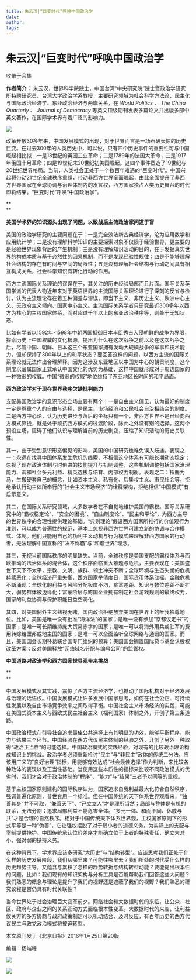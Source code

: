 ```yaml
---
title: 朱云汉|“巨变时代”呼唤中国政治学
date: 
author: 
tags: 
---
```

# 朱云汉|“巨变时代”呼唤中国政治学


收录于合集

**作者简介：**
朱云汉，世界科学院院士，中国台湾“中央研究院”院士暨政治学研究所特聘研究员、台湾大学政治学系教授，主要研究领域为社会科学方法论、民主化与国际政治经济学、东亚政治经济与两岸关系，在
_World Politics_ 、 _The China Quarterly_ 、 _Journal of Democracy_
等英文顶级期刊发表多篇论文并出版多部中英文著作，在国际学术界有着广泛的影响力。

![](/images/458/2.jpeg)

  

改革开放30多年来，中国发展模式的出现，对于世界而言是一场石破天惊的历史巨变。在过去300年的人类历史中，可以说，只有四个历史事件的重要性可与中国崛起相比拟：一是18世纪的英国工业革命；二是1789年的法国大革命；三是1917年俄国十月革命；四是19世纪末20世纪初美国崛起。这四个事件塑造了19世纪与20世纪世界格局。当前，人类社会正处于一个数百年难遇的“巨变时代”。中国兴起将带动21世纪全球秩序重组，带动非西方世界全面崛起，由此全面提升了非西方世界国家在全球协调与治理体制内的发言权，西方国家独占人类历史舞台的时代即将结束。“巨变时代”呼唤“中国政治学”。

 **  
**

 **美国学术界的知识源头出现了问题，以致战后主流政治家问道于盲**

美国的政治学研究的主要问题在于：一是完全效法新古典经济学，沦为应用数学和应用统计学；二是没有理解科学知识的主要探索对象不仅限于经验世界，更主要的是经验世界现象背后的产生机制；三是没有理解知识活动的目的，在于发掘真实世界的构成本质与基于必然性的因果机制，而不是发现经验性规律；四是不能够理解社会结构的存在有时间与空间的局限性；五是没有理解社会结构与行动之间具有相互构成关系，社会科学知识有转化行动的作用。

  

西方主流国际关系理论的谬误在于，其关注的历史经验局部而且片面。国际关系英国学派的代表人物近年来对于英语世界的主流国际关系理论进行了深刻的反省与检讨，认为主流理论存在着五种偏差与谬误，即当下主义、非历史主义、欧洲中心主义、无政府主义倾向、国家中心主义。主流国际关系学者只研究最近300多年以西方为核心的主权国家体系，而对超过千年以上的东亚政治秩序等，则处于无知状态。

  

比如有学者以1592年-1598年中朝两国抵御日本丰臣秀吉入侵朝鲜的战争为界限，探索历史上中国权威的文化根源，提出为什么在这次战争之前以及在这次战争之后，尽管中国、朝鲜、日本这三个东亚国家拥有发动大规模战争的军事和技术能力，但却保持了300年以上的和平状态？要回答这样的问题，以西方主流的国际关系理论就无法作出合理解释。因为这涉及东亚地区以中国为中心的朝贡制度，这个制度以藩属国家正式承认中国文化的优势为基础，这样中国就形成对于周边国家的一种微弱的权威。中国“微弱的权威”地位维持了东亚地区长时间的和平局面。

  

 **西方政治学对于现存世界秩序欠缺批判能力**

  

支配美国政治学的意识形态立场主要有两个：一是自由主义偏见，认为最好的制度一定是尊重个人的自由与选择，是民主、市场经济和公民社会自治相结合的制度。二是西方中心论，认为历史进步与落后的坐标只有一个，非西方世界不是已经向西方模式靠拢，就是处于顽抗西方模式的过渡阶段，除此之外没有别的选择。这两个预设立场，阻碍了他们认识与理解当前的历史剧变，压缩了知识活动的历史关联性。

  

其一，由于受到意识形态偏见的影响，美国的中国研究也难免误入歧途。表现之一：永远在找寻中国体系发生危机的线索，不相信这个体系有可能长期动态稳定；忽视了现存政治体制与时俱进的技能提升与机制调整，这些机制调整包括国家治理能力、调和社会多元利益、精英选拔与培育、内部权力制衡。表现之二：指鹿为马，生搬硬套自己的概念，比如资本主义、私有化、后集权主义、市民社会等，拒绝承认行动主体所奉行的“社会主义市场经济”的诠释架构，拒绝相信“中国模式”有启示意义。

  

其二，在国际关系研究领域，大多数学者在不自觉地维护美国的霸权。国际关系研究中的“霸权稳定论”、“安全的困境”、“自由制度论”、“民主和平论”，为西方主导的世界秩序的合理性提供理论基础。“典则理论”假设西方国家所推行的价值观行为准则，可以成为普遍性的规范，基本上忽视非西方世界可建立新的协调与合作模式、体制。他们只能用自己的功利主义动机与行为模式来理解非西方国家的行动者，无法理解中国宣称的“决不称霸”与“和谐世界”理念。

  

其三，无视当前国际秩序的明显缺失。当前，全球秩序是美国支配的霸权体系与西欧推动的法治体系的混合体，这个秩序面临重大难题与危机，主要表现在：美国盛世下天下不太平，宗教、文明、族群、领土冲突不断；全球环境与生态失衡的危机持续恶化；全球经济严重失衡，西方国家举债度日，国际货币体系动摇，金融危机不断涌现；全球化的利益与风险分配极度不均，贫富差距、知识与数位差距不断扩大，弱势群体被边缘化；富豪阶层与跨国企业拥有制定社会游戏规则的最终权力，国家的利益协调与保护职能日益空洞化。

  

其四，对美国例外主义熟视无睹，国内政治拒绝放弃美国在世界上的唯我独尊地位。比如，美国是唯一没有批准“海洋法”的国家；是唯一没有参加“京都议定书”的国家；是唯一可长期维持庞大贸易赤字的国家；是唯一可以将海外用兵或驻军的费用转嫁给盟邦或地主国的国家；是唯一可以全面监听全球网络与通讯的国家。而且，美国国会长期杯葛联合国专门组织的预算；美国国会搁置国际货币基金认股权改革方案；反对美国释放“网络域名分配与编号公司”的监管权。

  

 **中国道路对政治学和西方国家世界观带来挑战**

 **  
**

中国发展模式及其实践，震惊了西方主流经济学，也撼动了国际机构对于经济发展与治理的话语权。中国发展模式让许多发展中国家思考，如何在社会公正、可持续性发展以及自由市场竞争效率之间取得平衡。中国社会主义市场经济的实践，可能在美国式资本主义与西欧式民主社会主义（福利国家）体制之外，开创了第三条道路。

  

中国政治模式在引导社会追求最佳公共选择上有其明显的功效，能够平衡程序、能力与结果三个环节。中国经验在西方代议民主体制的经验之外，开创了另外一种取得“政治正当性”的可能选择。中国政治模式的实践经验，对现有的比较政治理论构成知识上的挑战。政治学者必须重新检讨“民主”与“非民主”政体的传统二分法，应该用广义的“良好治理”指标，用能够有效达成“社会最佳选择”作为判断，来比较各种政体的表现以及正当性基础。当使用这些本质性的指标来比较不同政治模式的优劣时，我们才会对于政治体制的“程序”、“能力”与“结果”三者予以同等的重视。

  

基于主权国家原则建构的国际秩序认为，国家追求自我利益最大化符合自然秩序，强调普遍化原则，普世套用一个标准。但在中国传统的天下体系世界观看来，“独善其身”并不可取，“兼善天下”、“己立立人”才是理所当然；局部与整体是有机的联系，无法分割；追求局部利益不能危害全体。“多元一体、和而不同、休戚与共”才是合理的自然秩序。相对于中国传统天下体系世界观，主权国家原则下的形式平等是一种“伪善”，它让强权摆脱了对于弱小者的道德义务，为实际上的支配与宰制提供掩护。中国传统承认位阶差序才能确立位于上者的特殊责任，确立大对小、强对弱的扶持义务。

  

在这种背景下，学术界应该多研究“大历史”与“结构转型”。应该思考我们正处于什么样的历史发展阶段，我们从哪里来？可能往哪里去？我们所处的时代受什么样的历史趋势主导，又蕴含与累积了怎样的趋势转折与结构转型动能？要能提出根本性的问题，比如：我们现有的知识架构与分析工具是否能帮助我们回答这些大问题？我们熟悉的概念与理论是提升了我们的视野还是遮蔽了我们的视野？我们熟悉的研究议程是否仍具有时代关联性？

  

当今世界处于社会治理巨大变革前夕。网络社会和大数据时代的来临，让公众、社区、政府与企业之间的关系互动方式面临根本性变革。大数据时代的来临，让利益攸关方的多方协商与政府政策制定可以机动结合、及时反应，有百年历史的西方代议民主与政党政治模式将被迫转型。

  

本文原刊发于《北京日报》2016年1月25日第20版

  

  

编辑：杨端程

![](/images/458/3.jpeg)

  

  

![](/images/458/4.jpeg)

  

